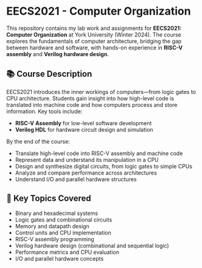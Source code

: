 # EECS2021 - Computer Organization

This repository contains my lab work and assignments for **EECS2021: Computer Organization** at York University (Winter 2024). The course explores the fundamentals of computer architecture, bridging the gap between hardware and software, with hands-on experience in **RISC-V assembly** and **Verilog hardware design**.

## 📚 Course Description

EECS2021 introduces the inner workings of computers—from logic gates to CPU architecture. Students gain insight into how high-level code is translated into machine code and how computers process and store information. Key tools include:
- **RISC-V Assembly** for low-level software development
- **Verilog HDL** for hardware circuit design and simulation

By the end of the course:
- Translate high-level code into RISC-V assembly and machine code
- Represent data and understand its manipulation in a CPU
- Design and synthesize digital circuits, from logic gates to simple CPUs
- Analyze and compare performance across architectures
- Understand I/O and parallel hardware structures

## 🧠 Key Topics Covered

- Binary and hexadecimal systems
- Logic gates and combinational circuits
- Memory and datapath design
- Control units and CPU implementation
- RISC-V assembly programming
- Verilog hardware design (combinational and sequential logic)
- Performance metrics and CPU evaluation
- I/O and parallel hardware concepts


